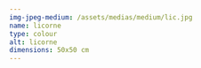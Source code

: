 ```yaml
---
img-jpeg-medium: /assets/medias/medium/lic.jpg
name: licorne
type: colour
alt: licorne
dimensions: 50x50 cm
---
```

